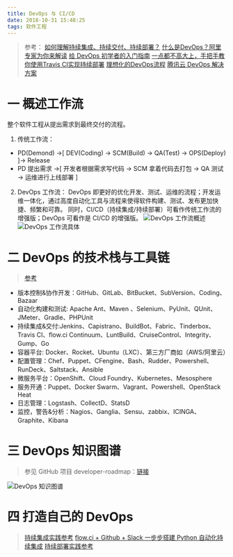 ```yaml
---
title: DevOps 与 CI/CD
date: 2018-10-31 15:48:25
tags: 软件工程
---
```

> 参考：
[如何理解持续集成、持续交付、持续部署？](https://www.zhihu.com/question/23444990/answer/89426003)
[什么是DevOps？阿里专家为你来解读](https://zhuanlan.zhihu.com/p/26600598)
[给 DevOps 初学者的入门指南](https://zhuanlan.zhihu.com/p/22638204)
[一点都不高大上，手把手教你使用Travis CI实现持续部署](https://zhuanlan.zhihu.com/p/25066056)
[理想化的DevOps流程](https://zhuanlan.zhihu.com/p/31849745)
[腾讯云 DevOps 解决方案](https://cloud.tencent.com/solution/devops)

# 一 概述工作流
整个软件工程从提出需求到最终交付的流程。

1. 传统工作流：
- PD(Demond) ->[ DEV(Coding) -> SCM(Build) -> QA(Test) -> OPS(Deploy) ]-> Release
- PD 提出需求 ->[ 开发者根据需求写代码 -> SCM 拿着代码去打包 -> QA 测试 -> 运维进行上线部署 ]

2. DevOps 工作流：
DevOps 即更好的优化开发、测试、运维的流程；开发运维一体化，通过高度自动化工具与流程来使得软件构建、测试、发布更加快捷、频繁和可靠。
同时，CI/CD（持续集成/持续部署）可看作传统工作流的增强版；DevOps 可看作是 CI/CD 的增强版。
![DevOps 工作流概述](图1.PNG)
![DevOps 工作流具体](图2.PNG)

# 二 DevOps 的技术栈与工具链
> [参考](https://zhuanlan.zhihu.com/p/22638204)

- 版本控制&协作开发：GitHub、GitLab、BitBucket、SubVersion、Coding、Bazaar
- 自动化构建和测试: Apache Ant、Maven 、Selenium、PyUnit、QUnit、JMeter、Gradle、PHPUnit
- 持续集成&交付:Jenkins、Capistrano、BuildBot、Fabric、Tinderbox、Travis CI、flow.ci Continuum、LuntBuild、CruiseControl、Integrity、Gump、Go
- 容器平台: Docker、Rocket、Ubuntu（LXC）、第三方厂商如（AWS/阿里云）
- 配置管理：Chef、Puppet、CFengine、Bash、Rudder、Powershell、RunDeck、Saltstack、Ansible
- 微服务平台：OpenShift、Cloud Foundry、Kubernetes、Mesosphere
- 服务开通：Puppet、Docker Swarm、Vagrant、Powershell、OpenStack Heat
- 日志管理：Logstash、CollectD、StatsD
- 监控，警告&分析：Nagios、Ganglia、Sensu、zabbix、ICINGA、Graphite、Kibana

# 三 DevOps 知识图谱
> 参见 GitHub 项目 developer-roadmap：[链接](https://github.com/kamranahmedse/developer-roadmap)

![DevOps 知识图谱](图3.PNG)

# 四 打造自己的 DevOps
> [持续集成实践参考](https://www.cnblogs.com/Leo_wl/p/4728745.html)
[flow.ci + Github + Slack 一步步搭建 Python 自动化持续集成](https://www.jianshu.com/p/67286ee91252)
[持续部署实践参考](https://zhuanlan.zhihu.com/p/25066056)
